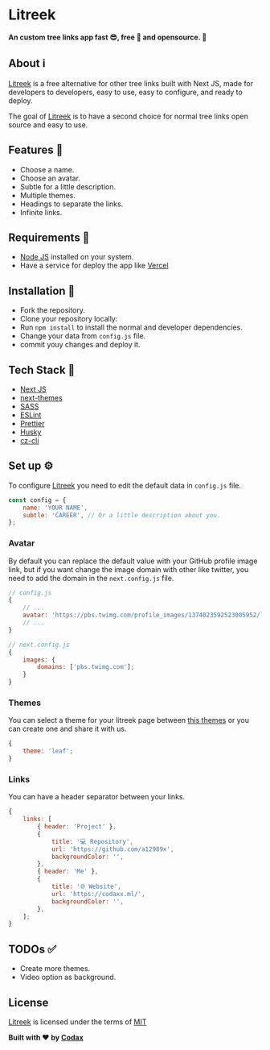 # Litreek

**An custom tree links app fast 😎, free 🤯 and opensource. 💪**

## About ℹ️

[Litreek](https://github.com/a12989x/litreek/) is a free alternative for other tree links built with Next JS, made for developers to developers, easy to use, easy to configure, and ready to deploy.

The goal of [Litreek](https://github.com/a12989x/litreek/) is to have a second choice for normal tree links open source and easy to use.

## Features 🎉

-   Choose a name.
-   Choose an avatar.
-   Subtle for a little description.
-   Multiple themes.
-   Headings to separate the links.
-   Infinite links.

## Requirements 📝

-   [Node JS](https://nodejs.org/) installed on your system.
-   Have a service for deploy the app like [Vercel](https://vercel.com/)

## Installation 🚀

-   Fork the repository.
-   Clone your repository locally:
-   Run `npm install` to install the normal and developer dependencies.
-   Change your data from `config.js` file.
-   commit youy changes and deploy it.

## Tech Stack 🤖

-   [Next JS](https://nextjs.org/)
-   [next-themes](https://github.com/pacocoursey/next-themes)
-   [SASS](https://sass-lang.com/)
-   [ESLint](https://eslint.org/)
-   [Prettier](https://prettier.io/)
-   [Husky](https://typicode.github.io/husky/#/)
-   [cz-cli](http://commitizen.github.io/cz-cli/)

## Set up ⚙️

To configure [Litreek](https://github.com/a12989x/litreek/) you need to edit the default data in `config.js` file.

```javascript
const config = {
	name: 'YOUR NAME',
	subtle: 'CAREER', // Or a little description about you.
};
```

### Avatar

By default you can replace the default value with your GitHub profile image link, but if you want change the image domain with other like twitter, you need to add the domain in the `next.config.js` file.

```javascript
// config.js
{
	// ...
	avatar: 'https://pbs.twimg.com/profile_images/1374023592523005952/lfkEIHsx_400x400.jpg';
	// ...
}
```

```javascript
// next.config.js
{
	images: {
		domains: ['pbs.twimg.com'];
	}
}
```

### Themes

You can select a theme for your litreek page between [this themes](https://github.com/a12989x/litreek) or you can create one and share it with us.

```javascript
{
	theme: 'leaf';
}
```

### Links

You can have a header separator between your links.

```javascript
{
	links: [
		{ header: 'Project' },
		{
			title: '💻 Repository',
			url: 'https://github.com/a12989x',
			backgroundColor: '',
		},
		{ header: 'Me' },
		{
			title: '🌐 Website',
			url: 'https://codaxx.ml/',
			backgroundColor: '',
		},
	];
}
```

## TODOs ✅️

-   Create more themes.
-   Video option as background.

## License

[Litreek](https://github.com/a12989x/litreek/) is licensed under the terms of [MIT](https://choosealicense.com/licenses/mit/)

**Built with ❤️ by [Codax](https://github.com/a12989x/)**
